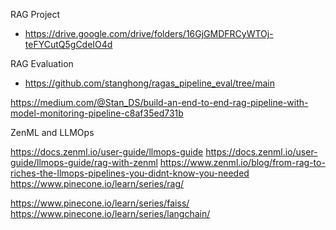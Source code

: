 RAG Project 
- https://drive.google.com/drive/folders/16GjGMDFRCyWTOj-teFYCutQ5gCdeIO4d
  
RAG Evaluation
- https://github.com/stanghong/ragas_pipeline_eval/tree/main



https://medium.com/@Stan_DS/build-an-end-to-end-rag-pipeline-with-model-monitoring-pipeline-c8af35ed731b


ZenML and LLMOps

https://docs.zenml.io/user-guide/llmops-guide 
https://docs.zenml.io/user-guide/llmops-guide/rag-with-zenml
https://www.zenml.io/blog/from-rag-to-riches-the-llmops-pipelines-you-didnt-know-you-needed
https://www.pinecone.io/learn/series/rag/

https://www.pinecone.io/learn/series/faiss/
https://www.pinecone.io/learn/series/langchain/